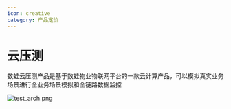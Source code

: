 ```yaml
---
icon: creative
category: 产品定价
---
```


# 云压测

数蛙云压测产品是基于数蛙物业物联网平台的一款云计算产品，可以模拟真实业务场景进行全业务场景模拟和全链路数据监控

![test_arch.png](http://dgiot-1253666439.cos.ap-shanghai-fsi.myqcloud.com/shuwa_tech/zh/product/dgtest/test_arch.png)
